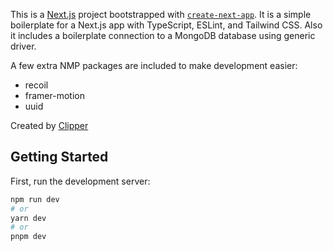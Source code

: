 This is a [Next.js](https://nextjs.org/) project bootstrapped with [`create-next-app`](https://github.com/vercel/next.js/tree/canary/packages/create-next-app).
It is a simple boilerplate for a Next.js app with TypeScript, ESLint, and Tailwind CSS. Also it includes a boilerplate connection to a MongoDB database using generic driver.

A few extra NMP packages are included to make development easier:
- recoil
- framer-motion
- uuid

Created by [Clipper](github.com/clipper-dev)

## Getting Started

First, run the development server:

```bash
npm run dev
# or
yarn dev
# or
pnpm dev
```